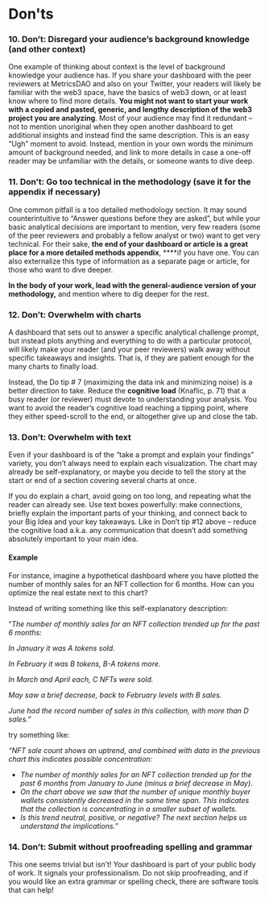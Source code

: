 # Don'ts

### 10. Don’t: Disregard your audience’s background knowledge (and other context)

One example of thinking about context is the level of background knowledge your audience has. If you share your dashboard with the peer reviewers at MetricsDAO and also on your Twitter, your readers will likely be familiar with the web3 space, have the basics of web3 down, or at least know where to find more details. **You might not want to start your work with a copied and pasted, generic, and lengthy description of the web3 project you are analyzing**. Most of your audience may find it redundant – not to mention unoriginal when they open another dashboard to get additional insights and instead find the same description. This is an easy “Ugh” moment to avoid. Instead, mention in your own words the minimum amount of background needed, and link to more details in case a one-off reader may be unfamiliar with the details, or someone wants to dive deep.

### 11. Don’t: Go too technical in the methodology (save it for the appendix if necessary)

One common pitfall is a too detailed methodology section. It may sound counterintuitive to “Answer questions before they are asked”, but while your basic analytical decisions are important to mention, very few readers (some of the peer reviewers and probably a fellow analyst or two) want to get very technical. For their sake, **the end of your dashboard or article is a great place for a more detailed methods appendix**, \*\*\*\*if you have one. You can also externalize this type of information as a separate page or article, for those who want to dive deeper.

**In the body of your work, lead with the general-audience version of your methodology,** and mention where to dig deeper for the rest.

### 12. Don’t: Overwhelm with charts

A dashboard that sets out to answer a specific analytical challenge prompt, but instead plots anything and everything to do with a particular protocol, will likely make your reader (and your peer reviewers) walk away without specific takeaways and insights. That is, if they are patient enough for the many charts to finally load.

Instead, the Do tip # 7 (maximizing the data ink and minimizing noise) is a better direction to take. Reduce the **cognitive load** (Knaflic, p. 71) that a busy reader (or reviewer) must devote to understanding your analysis. You want to avoid the reader’s cognitive load reaching a tipping point, where they either speed-scroll to the end, or altogether give up and close the tab.

### 13. Don’t: Overwhelm with text

Even if your dashboard is of the “take a prompt and explain your findings” variety, you don’t always need to explain each visualization. The chart may already be self-explanatory, or maybe you decide to tell the story at the start or end of a section covering several charts at once.

If you do explain a chart, avoid going on too long, and repeating what the reader can already see. Use text boxes powerfully: make connections, briefly explain the important parts of your thinking, and connect back to your Big Idea and your key takeaways. Like in Don’t tip #12 above – reduce the cognitive load a.k.a. any communication that doesn’t add something absolutely important to your main idea.

#### Example

For instance, imagine a hypothetical dashboard where you have plotted the number of monthly sales for an NFT collection for 6 months. How can you optimize the real estate next to this chart?

Instead of writing something like this self-explanatory description:

“_The number of monthly sales for an NFT collection trended up for the past 6 months:_

_In January it was A tokens sold._

_In February it was B tokens, B-A tokens more._

_In March and April each, C NFTs were sold._

_May saw a brief decrease, back to February levels with B sales._

_June had the record number of sales in this collection, with more than D sales.”_

try something like:

_“NFT sale count shows an uptrend, and combined with data in the previous chart this indicates possible concentration:_

* _The number of monthly sales for an NFT collection trended up for the past 6 months from January to June (minus a brief decrease in May)_.
* _On the chart above we saw that the number of unique monthly buyer wallets consistently decreased in the same time span. This indicates that the collection is concentrating in a smaller subset of wallets._
* _Is this trend neutral, positive, or negative? The next section helps us understand the implications._”

### 14. Don’t: Submit without proofreading spelling and grammar

This one seems trivial but isn’t! Your dashboard is part of your public body of work. It signals your professionalism. Do not skip proofreading, and if you would like an extra grammar or spelling check, there are software tools that can help!
